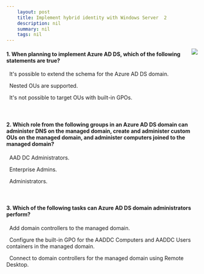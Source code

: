 ```yaml
---
    layout: post
    title: Implement hybrid identity with Windows Server  2
    description: nil
    summary: nil
    tags: nil
---
```



 <a target="_blank" href="https://docs.microsoft.com/en-us/learn/modules/implement-hybrid-identity-windows-server/14-knowledge-check/"><i class="fas fa-external-link-alt"></i> </a>
 <img align="right" src="https://docs.microsoft.com/en-us/learn/achievements/implement-hybrid-identity-with-windows-server.svg">
####  1. When planning to implement Azure AD DS, which of the following statements are true?


<i class='far fa-square'></i> &nbsp;&nbsp;It's possible to extend the schema for the Azure AD DS domain.

<i class='far fa-square'></i> &nbsp;&nbsp;Nested OUs are supported.

<i class='fas fa-check-square' style='color: Dodgerblue;'></i> &nbsp;&nbsp;It's not possible to target OUs with built-in GPOs.
<br />
<br />
<br />

####  2. Which role from the following groups in an Azure AD DS domain can administer DNS on the managed domain, create and administer custom OUs on the managed domain, and administer computers joined to the managed domain?


<i class='fas fa-check-square' style='color: Dodgerblue;'></i> &nbsp;&nbsp;AAD DC Administrators.

<i class='far fa-square'></i> &nbsp;&nbsp;Enterprise Admins.

<i class='far fa-square'></i> &nbsp;&nbsp;Administrators.
<br />
<br />
<br />

####  3. Which of the following tasks can Azure AD DS domain administrators perform?


<i class='far fa-square'></i> &nbsp;&nbsp;Add domain controllers to the managed domain.

<i class='fas fa-check-square' style='color: Dodgerblue;'></i> &nbsp;&nbsp;Configure the built-in GPO for the AADDC Computers and AADDC Users containers in the managed domain.

<i class='far fa-square'></i> &nbsp;&nbsp;Connect to domain controllers for the managed domain using Remote Desktop.
<br />
<br />
<br />
